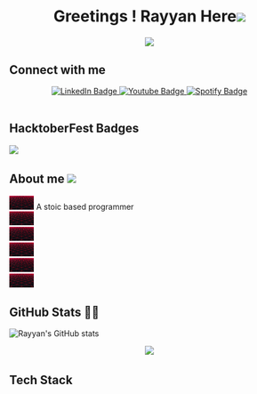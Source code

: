 <h1 align="center">Greetings ! Rayyan Here<img src="wave.gif" width="130"> </h1>

<p align=center>
 <img align='center' src="https://images-wixmp-ed30a86b8c4ca887773594c2.wixmp.com/f/c83c004e-1370-4756-88e5-4071de797088/dgdq8br-09cc7ad6-a021-47a5-b0e0-917b12b0f7a7.gif?token=eyJ0eXAiOiJKV1QiLCJhbGciOiJIUzI1NiJ9.eyJzdWIiOiJ1cm46YXBwOjdlMGQxODg5ODIyNjQzNzNhNWYwZDQxNWVhMGQyNmUwIiwiaXNzIjoidXJuOmFwcDo3ZTBkMTg4OTgyMjY0MzczYTVmMGQ0MTVlYTBkMjZlMCIsIm9iaiI6W1t7InBhdGgiOiJcL2ZcL2M4M2MwMDRlLTEzNzAtNDc1Ni04OGU1LTQwNzFkZTc5NzA4OFwvZGdkcThici0wOWNjN2FkNi1hMDIxLTQ3YTUtYjBlMC05MTdiMTJiMGY3YTcuZ2lmIn1dXSwiYXVkIjpbInVybjpzZXJ2aWNlOmZpbGUuZG93bmxvYWQiXX0.tqRMtE-b2QiI2nnefNxSDMJvZCcYqFmq2ccg_Xfzqb8" width="430">

## Connect with me

<div id="badges" align=center>
  <a href="www.linkedin.com/in/rynmasood">
    <img src="https://img.shields.io/badge/LinkedIn-blue?style=for-the-badge&logo=linkedin&logoColor=white" alt="LinkedIn Badge"/>
  </a>
  <a href="https://www.youtube.com/channel/UCqWf11XmV3KMmHIabTdrM5A">
    <img src="https://img.shields.io/badge/YouTube-red?style=for-the-badge&logo=youtube&logoColor=white" alt="Youtube Badge"/>

  </a>

  <a href="https://open.spotify.com/user/77ex2gu4evjqiw753g33rhp66?si=0f03885df2084ca9">
    <img src="https://img.shields.io/badge/Spotify-1ED760?&style=for-the-badge&logo=spotify&logoColor=white" " alt="Spotify Badge"/>

  </a>

  <br>

  <img src="https://komarev.com/ghpvc/?username=rynmasood" alt=""/>
 
</div>

## HacktoberFest Badges

<a href="https://holopin.io/@rynmasood3">
<img src="https://holopin.me/rynmasood3">

</a>

## About me <img src="https://media.giphy.com/media/hvRJCLFzcasrR4ia7z/giphy.gif" width="30px"/>

<img height="25" src="GIFs/about.gif"> A stoic based programmer <br>
<img height="25" src="GIFs/about.gif"> <br>
<img height="25" src="GIFs/about.gif"> <br>
<img height="25" src="GIFs/about.gif"> <br>
<img height="25" src="GIFs/about.gif"> <br>
<img height="25" src="GIFs/about.gif"> <br>



## GitHub Stats 🧑‍💻
![Rayyan's GitHub stats](https://github-readme-stats.vercel.app/api?username=rynmasood&theme=cobalt&show_icons=true)

<p align="center">
    <a href="https://git.io/streak-stats"><img src="https://streak-stats.demolab.com?user=rynmasood"/></a>
</p>

## Tech Stack
